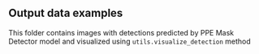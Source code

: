 ## Output data examples

This folder contains images with detections predicted by PPE Mask Detector model and visualized using `utils.visualize_detection` method